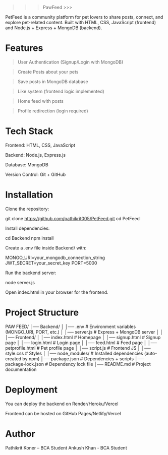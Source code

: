 >>> PawFeed >>>

PetFeed is a community platform for pet lovers to share posts, connect, and explore pet-related content. Built with HTML, CSS, JavaScript (frontend) and Node.js + Express + MongoDB (backend).

# Features

> User Authentication (Signup/Login with MongoDB)

> Create Posts about your pets

> Save posts in MongoDB database

> Like system (frontend logic implemented)

> Home feed with posts

> Profile redirection (login required)

# Tech Stack

Frontend: HTML, CSS, JavaScript

Backend: Node.js, Express.js

Database: MongoDB

Version Control: Git + GitHub

# Installation

Clone the repository:

git clone https://github.com/pathikrit005/PetFeed.git
cd PetFeed


Install dependencies:

cd Backend
npm install


Create a .env file inside Backend/ with:

MONGO_URI=your_mongodb_connection_string
JWT_SECRET=your_secret_key
PORT=5000


Run the backend server:

node server.js


Open index.html in your browser for the frontend.

# Project Structure

PAW FEED/
│── Backend/
│   │── .env                # Environment variables (MONGO_URI, PORT, etc.)
│   │── server.js           # Express + MongoDB server
│
│
│── Frontend/
│   │── index.html          # Homepage
│   │── signup.html         # Signup page
│   │── login.html          # Login page
│   │── feed.html           # Feed page
│   │── petprofile.html     # Pet profile page
│   │── script.js           # Frontend JS
│   │── style.css           # Styles
│
│── node_modules/           # Installed dependencies (auto-created by npm)
│── package.json            # Dependencies + scripts
│── package-lock.json       # Dependency lock file
│── README.md               # Project documentation


# Deployment

You can deploy the backend on Render/Heroku/Vercel

Frontend can be hosted on GitHub Pages/Netlify/Vercel

# Author

Pathikrit Koner – BCA Student
Ankush Khan - BCA Student
